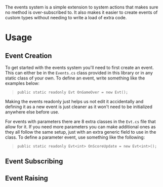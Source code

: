 The events system is a simple extension to system actions that makes sure no method is over-subscribed to. It also makes it easier to create events of custom types without needing to write a load of extra code. 

# Usage
## Event Creation
To get started with the events system you'll need to first create an event. This can either be in the <code>Events.cs</code> class provided in this library or in any static class of your own. To define an event, write something like the examples below:

>```public static readonly Evt OnGameOver = new Evt();```

Making the events readonly just helps us not edit it accidentally and defining it as a new event is just cleaner as it won't need to be initialized anywhere else before use. 

For events with parameters there are 8 extra classes in the <code>Evt.cs</code> file that allow for it. If you need more parameters you can make additional ones as they all follow the same setup, just with an extra generic field to use in the class. To define a parameter event, use something like the following:

>```public static readonly Evt<int> OnScoreUpdate = new Evt<int>();```
  
## Event Subscribing
  
## Event Raising
